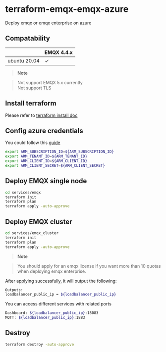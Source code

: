
# terraform-emqx-emqx-azure
Deploy emqx or emqx enterprise on azure

## Compatability

|                          | EMQX 4.4.x      | 
|--------------------------|-----------------|
| ubuntu 20.04             | ✓               | 

> **Note**

> Not support EMQX 5.x currently  
Not support TLS 


## Install terraform
Please refer to [terraform install doc](https://learn.hashicorp.com/tutorials/terraform/install-cli)


## Config azure credentials
You could follow this [guide](https://registry.terraform.io/providers/hashicorp/azurerm/latest/docs/guides/service_principal_client_secret)
```bash
export ARM_SUBSCRIPTION_ID=${ARM_SUBSCRIPTION_ID}
export ARM_TENANT_ID=${ARM_TENANT_ID}
export ARM_CLIENT_ID=${ARM_CLIENT_ID}
export ARM_CLIENT_SECRET=${ARM_CLIENT_SECRET}
```

## Deploy EMQX single node
```bash
cd services/emqx
terraform init
terraform plan
terraform apply -auto-approve
```


## Deploy EMQX cluster
```bash
cd services/emqx_cluster
terraform init
terraform plan
terraform apply -auto-approve
```

> **Note**

> You should apply for an emqx license if you want more than 10 quotas when deploying emqx enterprise.


After applying successfully, it will output the following:

```bash
Outputs:
loadbalancer_public_ip = ${loadbalancer_public_ip}
```


You can access different services with related ports
```bash
Dashboard: ${loadbalancer_public_ip}:18083
MQTT: ${loadbalancer_public_ip}:1883
```

## Destroy
```bash
terraform destroy -auto-approve
```

